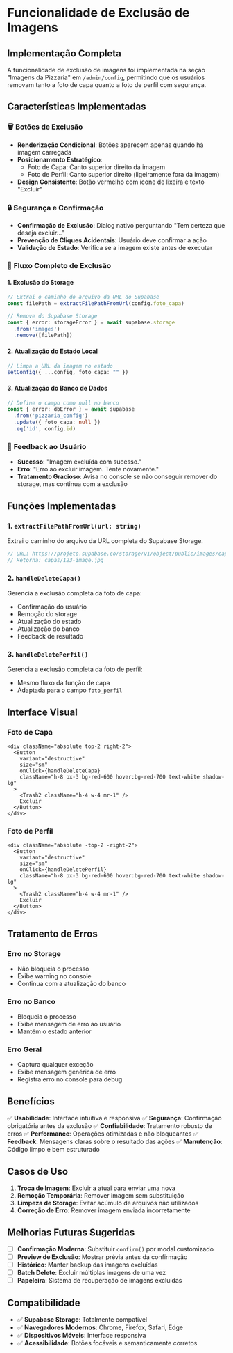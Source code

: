# Funcionalidade de Exclusão de Imagens

## Implementação Completa

A funcionalidade de exclusão de imagens foi implementada na seção "Imagens da Pizzaria" em `/admin/config`, permitindo que os usuários removam tanto a foto de capa quanto a foto de perfil com segurança.

## Características Implementadas

### 🗑️ **Botões de Exclusão**
- **Renderização Condicional**: Botões aparecem apenas quando há imagem carregada
- **Posicionamento Estratégico**: 
  - Foto de Capa: Canto superior direito da imagem
  - Foto de Perfil: Canto superior direito (ligeiramente fora da imagem)
- **Design Consistente**: Botão vermelho com ícone de lixeira e texto "Excluir"

### 🔒 **Segurança e Confirmação**
- **Confirmação de Exclusão**: Dialog nativo perguntando "Tem certeza que deseja excluir..."
- **Prevenção de Cliques Acidentais**: Usuário deve confirmar a ação
- **Validação de Estado**: Verifica se a imagem existe antes de executar

### 🔄 **Fluxo Completo de Exclusão**

#### **1. Exclusão do Storage**
```typescript
// Extrai o caminho do arquivo da URL do Supabase
const filePath = extractFilePathFromUrl(config.foto_capa)

// Remove do Supabase Storage
const { error: storageError } = await supabase.storage
  .from('images')
  .remove([filePath])
```

#### **2. Atualização do Estado Local**
```typescript
// Limpa a URL da imagem no estado
setConfig({ ...config, foto_capa: "" })
```

#### **3. Atualização do Banco de Dados**
```typescript
// Define o campo como null no banco
const { error: dbError } = await supabase
  .from('pizzaria_config')
  .update({ foto_capa: null })
  .eq('id', config.id)
```

### 📱 **Feedback ao Usuário**
- **Sucesso**: "Imagem excluída com sucesso."
- **Erro**: "Erro ao excluir imagem. Tente novamente."
- **Tratamento Gracioso**: Avisa no console se não conseguir remover do storage, mas continua com a exclusão

## Funções Implementadas

### **1. `extractFilePathFromUrl(url: string)`**
Extrai o caminho do arquivo da URL completa do Supabase Storage.

```typescript
// URL: https://projeto.supabase.co/storage/v1/object/public/images/capas/123-image.jpg
// Retorna: capas/123-image.jpg
```

### **2. `handleDeleteCapa()`**
Gerencia a exclusão completa da foto de capa:
- Confirmação do usuário
- Remoção do storage
- Atualização do estado
- Atualização do banco
- Feedback de resultado

### **3. `handleDeletePerfil()`**
Gerencia a exclusão completa da foto de perfil:
- Mesmo fluxo da função de capa
- Adaptada para o campo `foto_perfil`

## Interface Visual

### **Foto de Capa**
```tsx
<div className="absolute top-2 right-2">
  <Button
    variant="destructive"
    size="sm"
    onClick={handleDeleteCapa}
    className="h-8 px-3 bg-red-600 hover:bg-red-700 text-white shadow-lg"
  >
    <Trash2 className="h-4 w-4 mr-1" />
    Excluir
  </Button>
</div>
```

### **Foto de Perfil**
```tsx
<div className="absolute -top-2 -right-2">
  <Button
    variant="destructive"
    size="sm"
    onClick={handleDeletePerfil}
    className="h-8 px-3 bg-red-600 hover:bg-red-700 text-white shadow-lg"
  >
    <Trash2 className="h-4 w-4 mr-1" />
    Excluir
  </Button>
</div>
```

## Tratamento de Erros

### **Erro no Storage**
- Não bloqueia o processo
- Exibe warning no console
- Continua com a atualização do banco

### **Erro no Banco**
- Bloqueia o processo
- Exibe mensagem de erro ao usuário
- Mantém o estado anterior

### **Erro Geral**
- Captura qualquer exceção
- Exibe mensagem genérica de erro
- Registra erro no console para debug

## Benefícios

✅ **Usabilidade**: Interface intuitiva e responsiva
✅ **Segurança**: Confirmação obrigatória antes da exclusão
✅ **Confiabilidade**: Tratamento robusto de erros
✅ **Performance**: Operações otimizadas e não bloqueantes
✅ **Feedback**: Mensagens claras sobre o resultado das ações
✅ **Manutenção**: Código limpo e bem estruturado

## Casos de Uso

1. **Troca de Imagem**: Excluir a atual para enviar uma nova
2. **Remoção Temporária**: Remover imagem sem substituição
3. **Limpeza de Storage**: Evitar acúmulo de arquivos não utilizados
4. **Correção de Erro**: Remover imagem enviada incorretamente

## Melhorias Futuras Sugeridas

- [ ] **Confirmação Moderna**: Substituir `confirm()` por modal customizado
- [ ] **Preview de Exclusão**: Mostrar prévia antes da confirmação
- [ ] **Histórico**: Manter backup das imagens excluídas
- [ ] **Batch Delete**: Excluir múltiplas imagens de uma vez
- [ ] **Papeleira**: Sistema de recuperação de imagens excluídas

## Compatibilidade

- ✅ **Supabase Storage**: Totalmente compatível
- ✅ **Navegadores Modernos**: Chrome, Firefox, Safari, Edge
- ✅ **Dispositivos Móveis**: Interface responsiva
- ✅ **Acessibilidade**: Botões focáveis e semanticamente corretos 